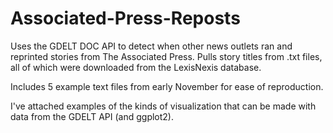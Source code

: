 # Associated-Press-Reposts
Uses the GDELT DOC API to detect when other news outlets ran and reprinted stories from The Associated Press. 
Pulls story titles from .txt files, all of which were downloaded from the LexisNexis database.

Includes 5 example text files from early November for ease of reproduction. 

I've attached examples of the kinds of visualization that can be made with data from the GDELT API (and ggplot2).
